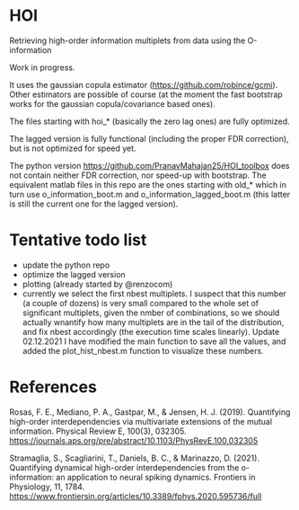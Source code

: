 # HOI
Retrieving high-order information multiplets from data using the O-information

Work in progress.

It uses the gaussian copula estimator (https://github.com/robince/gcmi). Other estimators are possible of course (at the moment the fast bootstrap works for the gaussian copula/covariance based ones).

The files starting with hoi_* (basically the zero lag ones) are fully optimized.

The lagged version is fully functional (including the proper FDR correction), but is not optimized for speed yet.

The python version https://github.com/PranavMahajan25/HOI_toolbox does not contain neither FDR correction, nor speed-up with bootstrap. The equivalent matlab files in this repo are the ones starting with old_* which in turn use o_information_boot.m and o_information_lagged_boot.m (this latter is still the current one for the lagged version).

# Tentative todo list

* update the python repo
* optimize the lagged version
* plotting (already started by @renzocom)
* currently we select the first nbest multiplets. I suspect that this number (a couple of dozens) is very small compared to the whole set of significant multiplets, given the nmber of combinations, so we should actually wnantify how many multiplets are in the tail of the distribution, and fix nbest accordingly (the execution time scales linearly). Update 02.12.2021 I have modified the main function to save all the values, and added the plot_hist_nbest.m function to visualize these numbers.

# References
Rosas, F. E., Mediano, P. A., Gastpar, M., & Jensen, H. J. (2019). Quantifying high-order interdependencies via multivariate extensions of the mutual information. Physical Review E, 100(3), 032305. https://journals.aps.org/pre/abstract/10.1103/PhysRevE.100.032305

Stramaglia, S., Scagliarini, T., Daniels, B. C., & Marinazzo, D. (2021). Quantifying dynamical high-order interdependencies from the o-information: an application to neural spiking dynamics. Frontiers in Physiology, 11, 1784. https://www.frontiersin.org/articles/10.3389/fphys.2020.595736/full
